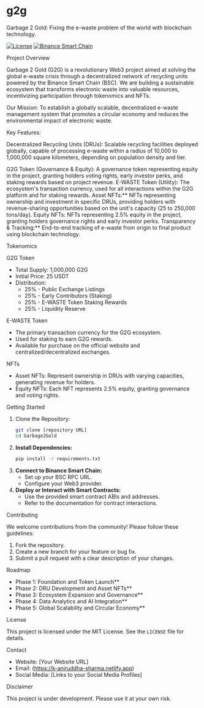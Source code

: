 # g2g
Garbage 2 Gold: Fixing the e-waste problem of the world with blockchain technology.


[![License](https://img.shields.io/badge/License-MIT-yellow.svg)](https://opensource.org/licenses/MIT)
[![Binance Smart Chain](https://img.shields.io/badge/Binance%20Smart%20Chain-yellow?logo=smartthings)](https://www.binance.org/en/smartChain)

 Project Overview

Garbage 2 Gold (G2G) is a revolutionary Web3 project aimed at solving the global e-waste crisis through a decentralized network of recycling units powered by the Binance Smart Chain (BSC). We are building a sustainable ecosystem that transforms electronic waste into valuable resources, incentivizing participation through tokenomics and NFTs.

Our Mission: To establish a globally scalable, decentralized e-waste management system that promotes a circular economy and reduces the environmental impact of electronic waste.

Key Features:

Decentralized Recycling Units (DRUs): Scalable recycling facilities deployed globally, capable of processing e-waste within a radius of 10,000 to 1,000,000 square kilometers, depending on population density and tier.

G2G Token (Governance & Equity): A governance token representing equity in the project, granting holders voting rights, early investor perks, and staking rewards based on project revenue.
E-WASTE Token (Utility): The ecosystem's transaction currency, used for all interactions within the G2G platform and for staking rewards.
Asset NFTs:** NFTs representing ownership and investment in specific DRUs, providing holders with revenue-sharing opportunities based on the unit's capacity (25 to 250,000 tons/day).
Equity NFTs: NFTs representing 2.5% equity in the project, granting holders governance rights and early investor perks.
Transparency & Tracking:** End-to-end tracking of e-waste from origin to final product using blockchain technology.

Tokenomics

G2G Token

* Total Supply: 1,000,000 G2G
* Initial Price: 25 USDT
* Distribution:
    * 25% - Public Exchange Listings
    * 25% - Early Contributors (Staking)
    * 25% - E-WASTE Token Staking Rewards
    * 25% - Liquidity Reserve

E-WASTE Token

* The primary transaction currency for the G2G ecosystem.
* Used for staking to earn G2G rewards.
* Available for purchase on the official website and centralized/decentralized exchanges.

NFTs

* Asset NFTs: Represent ownership in DRUs with varying capacities, generating revenue for holders.
* Equity NFTs: Each NFT represents 2.5% equity, granting governance and voting rights.

Getting Started

1.  Clone the Repository:
    ```bash
    git clone [repository URL]
    cd Garbage2Gold
    ```
2.  **Install Dependencies:**
    ```bash
    pip install -r requirements.txt
    ```
3.  **Connect to Binance Smart Chain:**
    * Set up your BSC RPC URL.
    * Configure your Web3 provider.
4.  **Deploy or Interact with Smart Contracts:**
    * Use the provided smart contract ABIs and addresses.
    * Refer to the documentation for contract interactions.

Contributing

We welcome contributions from the community! Please follow these guidelines:

1.  Fork the repository.
2.  Create a new branch for your feature or bug fix.
3.  Submit a pull request with a clear description of your changes.

Roadmap

* Phase 1: Foundation and Token Launch**
* Phase 2: DRU Development and Asset NFTs**
* Phase 3: Ecosystem Expansion and Governance**
* Phase 4: Data Analytics and AI Integration**
* Phase 5: Global Scalability and Circular Economy**

License

This project is licensed under the MIT License. See the `LICENSE` file for details.

Contact

* Website: [Your Website URL]
* Email: (https://k-aniruddha-sharma.netlify.app)
* Social Media: [Links to your Social Media Profiles]

Disclaimer

This project is under development. Please use it at your own risk.
